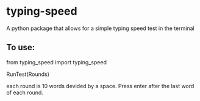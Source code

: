 # typing-speed
A python package that allows for a simple typing speed test in the terminal
## To use: 
from typing_speed import typing_speed

RunTest(Rounds)

each round is 10 words devided by a space. Press enter after the last word of each round.
